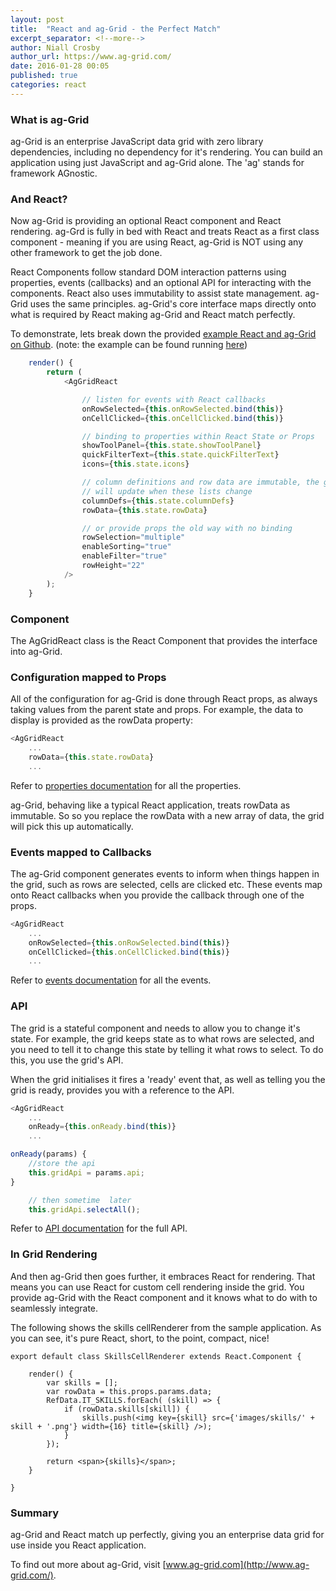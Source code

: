 ```yaml
---
layout: post
title:  "React and ag-Grid - the Perfect Match"
excerpt_separator: <!--more-->
author: Niall Crosby
author_url: https://www.ag-grid.com/
date: 2016-01-28 00:05
published: true
categories: react
---
```



### What is ag-Grid

ag-Grid is an enterprise JavaScript data grid with zero library dependencies, including no dependency for it's rendering. You can build an application using just JavaScript and ag-Grid alone. The 'ag' stands for framework AGnostic.

### And React?

Now ag-Grid is providing an optional React component and React rendering. ag-Grd is fully in bed with React and treats React as a first class component - meaning if you are using React, ag-Grid is NOT using any other framework to get the job done.

React Components follow standard DOM interaction patterns using properties, events (callbacks) and an optional API for interacting with the components. React also uses immutability to assist state management. ag-Grid uses the same principles. ag-Grid's core interface maps directly onto what is required by React making ag-Grid and React match perfectly.

To demonstrate, lets break down the provided
[example React and ag-Grid on Github](https://github.com/ceolter/ag-grid-react-example).
(note: the example can be found running [here](https://www.ag-grid.com/best-react-grid/index.php))

~~~js
    render() {
        return (
            <AgGridReact

                // listen for events with React callbacks
                onRowSelected={this.onRowSelected.bind(this)}
                onCellClicked={this.onCellClicked.bind(this)}

                // binding to properties within React State or Props
                showToolPanel={this.state.showToolPanel}
                quickFilterText={this.state.quickFilterText}
                icons={this.state.icons}

                // column definitions and row data are immutable, the grid
                // will update when these lists change
                columnDefs={this.state.columnDefs}
                rowData={this.state.rowData}

                // or provide props the old way with no binding
                rowSelection="multiple"
                enableSorting="true"
                enableFilter="true"
                rowHeight="22"
            />
        );
    }
~~~

### Component

The AgGridReact class is the React Component that provides the interface into ag-Grid.

### Configuration mapped to Props

All of the configuration for ag-Grid is done through React props, as always taking values
from the parent state and props. For example, the data to display is provided as the
rowData property:

~~~js
<AgGridReact
    ...
    rowData={this.state.rowData}
    ...
~~~

Refer to [properties documentation](https://www.ag-grid.com/javascript-grid-properties/index.php) for all the properties.

ag-Grid, behaving like a typical React application, treats rowData as immutable. So
so you replace the rowData with a new array of data, the grid will pick this up
automatically.

### Events mapped to Callbacks

The ag-Grid component generates events to inform when things happen in the grid, such
as rows are selected, cells are clicked etc. These events map onto React callbacks
when you provide the callback through one of the props.

~~~js
<AgGridReact
    ...
    onRowSelected={this.onRowSelected.bind(this)}
    onCellClicked={this.onCellClicked.bind(this)}
    ...
~~~

Refer to [events documentation](https://www.ag-grid.com/javascript-grid-events/index.php) for all the events.

### API

The grid is a stateful component and needs to allow you to change it's state. For example,
the grid keeps state as to what rows are selected, and you need to tell it to change
this state by telling it what rows to select. To do this, you use the grid's API.

When the grid initialises it fires a 'ready' event that, as well as telling you the
grid is ready, provides you with a reference to the API.

~~~js
<AgGridReact
    ...
    onReady={this.onReady.bind(this)}
    ...

onReady(params) {
    //store the api
    this.gridApi = params.api;
}

    // then sometime  later
    this.gridApi.selectAll();
~~~

Refer to [API documentation](https://www.ag-grid.com/angular-grid-api/index.php) for the full API.

### In Grid Rendering

And then ag-Grid then goes further, it embraces React for rendering. That means you can 
use React for custom cell rendering inside the grid. You provide ag-Grid with the React component
and it knows what to do with to seamlessly integrate.

The following shows the skills cellRenderer from the sample application. As you can see,
it's pure React, short, to the point, compact, nice!

~~~jf
export default class SkillsCellRenderer extends React.Component {

    render() {
        var skills = [];
        var rowData = this.props.params.data;
        RefData.IT_SKILLS.forEach( (skill) => {
            if (rowData.skills[skill]) {
                skills.push(<img key={skill} src={'images/skills/' + skill + '.png'} width={16} title={skill} />);
            }
        });

        return <span>{skills}</span>;
    }

}
~~~

### Summary

ag-Grid and React match up perfectly, giving you an enterprise data grid for use inside you React application.

To find out more about ag-Grid, visit [www.ag-grid.com](http://www.ag-grid.com/).
